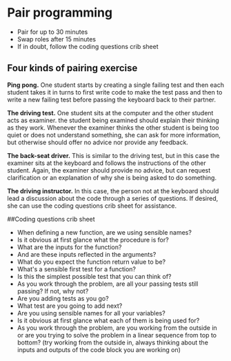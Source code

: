 # Pair programming 

+ Pair for up to 30 minutes 
+ Swap roles after 15 minutes 
+ If in doubt, follow the coding questions crib sheet  

## Four kinds of pairing exercise 

**Ping pong.** One student starts by creating a single failing test and then each student takes it in turns to first write code to make the test pass and then to write a new failing test before passing the keyboard back to their partner.  

**The driving test.** One student sits at the computer and the other student acts as examiner. the student being examined should explain their thinking as they work. Whenever the examiner thinks the other student is being too quiet or does not understand something, she can ask for more information, but otherwise should offer no advice nor provide any feedback.  

**The back-seat driver.** This is similar to the driving test, but in this case the examiner sits at the keyboard and follows the instructions of the other student. Again, the examiner should provide no advice, but can request clarification or an explanation of why she is being asked to do something.  

**The driving instructor.** In this case, the person not at the keyboard should lead a discussion about the code through a series of questions. If desired, she can use the coding questions crib sheet for assistance.  

##Coding questions crib sheet  

+ When defining a new function, are we using sensible names? 
+ Is it obvious at first glance what the procedure is for?  
+ What are the inputs for the function? 
+ And are these inputs reflected in the arguments?  
+ What do you expect the function return value to be?
+ What's a sensible first test for a function? 
+ Is this the simplest possible test that you can think of?  
+ As you work through the problem, are all your passing tests still passing? If not, why not?  
+ Are you adding tests as you go? 
+ What test are you going to add next?  
+ Are you using sensible names for all your variables? 
+ Is it obvious at first glance what each of them is being used for?  
+ As you work through the problem, are you working from the outside in or are you trying to solve the problem in a linear sequence from top to bottom? (try working from the outside in, always thinking about the inputs and outputs of the code block you are working on)

